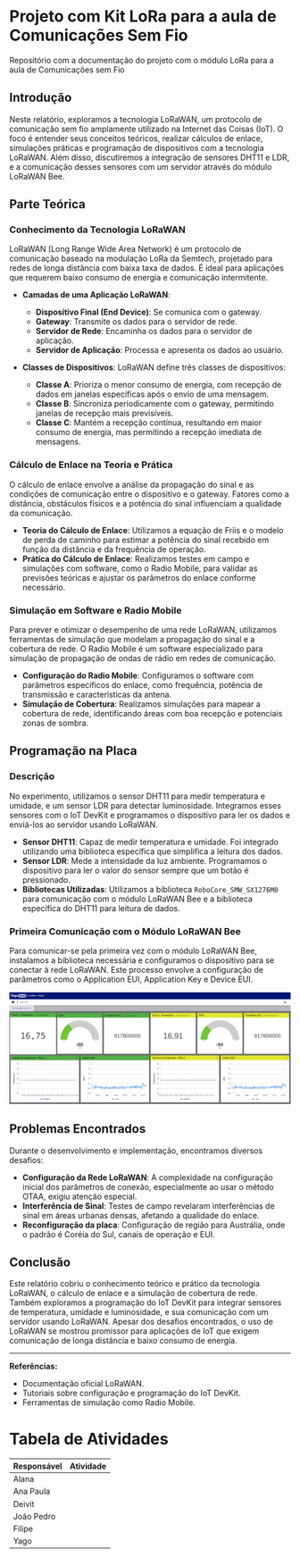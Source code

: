 # Projeto com Kit LoRa para a aula de Comunicações Sem Fio
Repositório com a documentação do projeto com o módulo LoRa para a aula de Comunicações sem Fio

## Introdução

Neste relatório, exploramos a tecnologia LoRaWAN, um protocolo de comunicação sem fio amplamente utilizado na Internet das Coisas (IoT). O foco é entender seus conceitos teóricos, realizar cálculos de enlace, simulações práticas e programação de dispositivos com a tecnologia LoRaWAN. Além disso, discutiremos a integração de sensores DHT11 e LDR, e a comunicação desses sensores com um servidor através do módulo LoRaWAN Bee.

## Parte Teórica

### Conhecimento da Tecnologia LoRaWAN

LoRaWAN (Long Range Wide Area Network) é um protocolo de comunicação baseado na modulação LoRa da Semtech, projetado para redes de longa distância com baixa taxa de dados. É ideal para aplicações que requerem baixo consumo de energia e comunicação intermitente.

- **Camadas de uma Aplicação LoRaWAN**:
  - **Dispositivo Final (End Device)**: Se comunica com o gateway.
  - **Gateway**: Transmite os dados para o servidor de rede.
  - **Servidor de Rede**: Encaminha os dados para o servidor de aplicação.
  - **Servidor de Aplicação**: Processa e apresenta os dados ao usuário.

- **Classes de Dispositivos**: LoRaWAN define três classes de dispositivos:
  - **Classe A**: Prioriza o menor consumo de energia, com recepção de dados em janelas específicas após o envio de uma mensagem.
  - **Classe B**: Sincroniza periodicamente com o gateway, permitindo janelas de recepção mais previsíveis.
  - **Classe C**: Mantém a recepção contínua, resultando em maior consumo de energia, mas permitindo a recepção imediata de mensagens.

### Cálculo de Enlace na Teoria e Prática

O cálculo de enlace envolve a análise da propagação do sinal e as condições de comunicação entre o dispositivo e o gateway. Fatores como a distância, obstáculos físicos e a potência do sinal influenciam a qualidade da comunicação.

- **Teoria do Cálculo de Enlace**: Utilizamos a equação de Friis e o modelo de perda de caminho para estimar a potência do sinal recebido em função da distância e da frequência de operação.
- **Prática do Cálculo de Enlace**: Realizamos testes em campo e simulações com software, como o Radio Mobile, para validar as previsões teóricas e ajustar os parâmetros do enlace conforme necessário.

### Simulação em Software e Radio Mobile

Para prever e otimizar o desempenho de uma rede LoRaWAN, utilizamos ferramentas de simulação que modelam a propagação do sinal e a cobertura de rede. O Radio Mobile é um software especializado para simulação de propagação de ondas de rádio em redes de comunicação.

- **Configuração do Radio Mobile**: Configuramos o software com parâmetros específicos do enlace, como frequência, potência de transmissão e características da antena.
- **Simulação de Cobertura**: Realizamos simulações para mapear a cobertura de rede, identificando áreas com boa recepção e potenciais zonas de sombra.

## Programação na Placa

### Descrição

No experimento, utilizamos o sensor DHT11 para medir temperatura e umidade, e um sensor LDR para detectar luminosidade. Integramos esses sensores com o IoT DevKit e programamos o dispositivo para ler os dados e enviá-los ao servidor usando LoRaWAN.

- **Sensor DHT11**: Capaz de medir temperatura e umidade. Foi integrado utilizando uma biblioteca específica que simplifica a leitura dos dados.
- **Sensor LDR**: Mede a intensidade da luz ambiente. Programamos o dispositivo para ler o valor do sensor sempre que um botão é pressionado.
- **Bibliotecas Utilizadas**: Utilizamos a biblioteca `RoboCore_SMW_SX1276M0` para comunicação com o módulo LoRaWAN Bee e a biblioteca específica do DHT11 para leitura de dados.

### Primeira Comunicação com o Módulo LoRaWAN Bee

Para comunicar-se pela primeira vez com o módulo LoRaWAN Bee, instalamos a biblioteca necessária e configuramos o dispositivo para se conectar à rede LoRaWAN. Este processo envolve a configuração de parâmetros como o Application EUI, Application Key e Device EUI.

![Alt text](imagens/dashboard.png)


## Problemas Encontrados

Durante o desenvolvimento e implementação, encontramos diversos desafios:

- **Configuração da Rede LoRaWAN**: A complexidade na configuração inicial dos parâmetros de conexão, especialmente ao usar o método OTAA, exigiu atenção especial.
- **Interferência de Sinal**: Testes de campo revelaram interferências de sinal em áreas urbanas densas, afetando a qualidade do enlace.
- **Reconfiguração da placa**: Configuração de região para Austrália, onde o padrão é Coréia do Sul, canais de operação e EUI.

## Conclusão

Este relatório cobriu o conhecimento teórico e prático da tecnologia LoRaWAN, o cálculo de enlace e a simulação de cobertura de rede. Também exploramos a programação do IoT DevKit para integrar sensores de temperatura, umidade e luminosidade, e sua comunicação com um servidor usando LoRaWAN. Apesar dos desafios encontrados, o uso de LoRaWAN se mostrou promissor para aplicações de IoT que exigem comunicação de longa distância e baixo consumo de energia.

---

**Referências:**
- Documentação oficial LoRaWAN.
- Tutoriais sobre configuração e programação do IoT DevKit.
- Ferramentas de simulação como Radio Mobile.


# Tabela de Atividades

|  Responsável | Atividade |
|-------------------|------------|
|   Alana       | |
| Ana Paula   | |
|   Deivit      | |
|  João Pedro  |     |
|  Filipe      |    |
|   Yago        |   |


